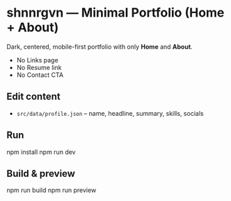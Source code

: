
# shnnrgvn — Minimal Portfolio (Home + About)

Dark, centered, mobile-first portfolio with only **Home** and **About**.
- No Links page
- No Resume link
- No Contact CTA

## Edit content
- `src/data/profile.json` – name, headline, summary, skills, socials

## Run
npm install
npm run dev

## Build & preview
npm run build
npm run preview
